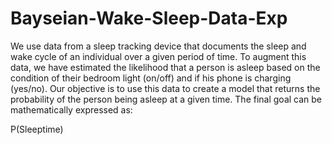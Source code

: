 # Bayseian-Wake-Sleep-Data-Exp


We use data from a sleep tracking device that documents the sleep and wake cycle of an individual over a given period of time. To augment this data, we have estimated the likelihood that a person is asleep based on the condition of their bedroom light (on/off) and if his phone is charging (yes/no). Our objective is to use this data to create a model that returns the probability of the person being asleep at a given time. The final goal can be mathematically expressed as:

P(Sleeptime)

